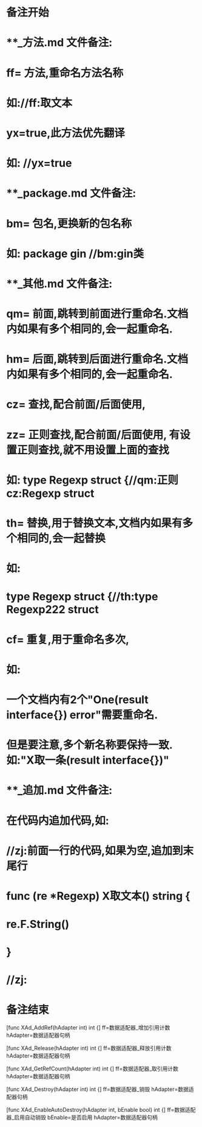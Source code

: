 # 备注开始
# **_方法.md 文件备注:
# ff= 方法,重命名方法名称
# 如://ff:取文本
#
# yx=true,此方法优先翻译
# 如: //yx=true

# **_package.md 文件备注:
# bm= 包名,更换新的包名称 
# 如: package gin //bm:gin类

# **_其他.md 文件备注:
# qm= 前面,跳转到前面进行重命名.文档内如果有多个相同的,会一起重命名.
# hm= 后面,跳转到后面进行重命名.文档内如果有多个相同的,会一起重命名.
# cz= 查找,配合前面/后面使用,
# zz= 正则查找,配合前面/后面使用, 有设置正则查找,就不用设置上面的查找
# 如: type Regexp struct {//qm:正则 cz:Regexp struct
#
# th= 替换,用于替换文本,文档内如果有多个相同的,会一起替换
# 如:
# type Regexp struct {//th:type Regexp222 struct
#
# cf= 重复,用于重命名多次,
# 如: 
# 一个文档内有2个"One(result interface{}) error"需要重命名.
# 但是要注意,多个新名称要保持一致. 如:"X取一条(result interface{})"

# **_追加.md 文件备注:
# 在代码内追加代码,如:
# //zj:前面一行的代码,如果为空,追加到末尾行
# func (re *Regexp) X取文本() string { 
# re.F.String()
# }
# //zj:
# 备注结束

[func XAd_AddRef(hAdapter int) int {]
ff=数据适配器_增加引用计数
hAdapter=数据适配器句柄

[func XAd_Release(hAdapter int) int {]
ff=数据适配器_释放引用计数
hAdapter=数据适配器句柄

[func XAd_GetRefCount(hAdapter int) int {]
ff=数据适配器_取引用计数
hAdapter=数据适配器句柄

[func XAd_Destroy(hAdapter int) int {]
ff=数据适配器_销毁
hAdapter=数据适配器句柄

[func XAd_EnableAutoDestroy(hAdapter int, bEnable bool) int {]
ff=数据适配器_启用自动销毁
bEnable=是否启用
hAdapter=数据适配器句柄
